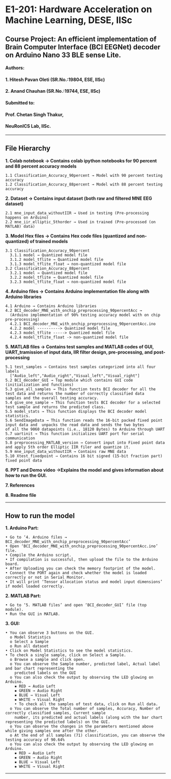 # E1-201: Hardware Acceleration on Machine Learning, DESE, IISc

## Course Project: An efficient implementation of Brain Computer Interface (BCI EEGNet) decoder on Arduino Nano 33 BLE sense Lite.

#### Authors:
####   1. Hitesh Pavan Oleti (SR.No.:19804, ESE, IISc)
####   2. Anand Chauhan (SR.No.:19744, ESE, IISc)
#### Submitted to:
#### Prof. Chetan Singh Thakur,
#### NeuRonICS Lab, IISc.

---


## File Hierarchy
**1. Colab notebook → Contains colab ipython notebooks for 90 percent and 88 percent accuracy models**

    1.1 Classification_Accuracy_90percent → Model with 90 percent testing accuracy
    1.2 Classification_Accuracy_88percent → Model with 88 percent testing accuracy
**2. Dataset → Contains input dataset (both raw and filtered MNE EEG dataset)**

    2.1 mne_input_data_withoutIIR → Used in testing (Pre-processing happens on Arduino)
    2.2 mne_iir_elliptic_5thorder → Used in trained (Pre-processed (on MATLAB) data)
**3. Model Hex files → Contains Hex code files (quantized and non-quantized) of trained models**

    3.1 Classification_Accuracy_90percent
      3.1.1 model → Quantized model file
      3.1.2 model_tflite → Quantized model file
      3.1.3 model_tflite_float → non-quantized model file
    3.2 Classification_Accuracy_88percent
      3.2.1 model → Quantized model file
      3.2.2 model_tflite → Quantized model file
      3.2.3 model_tflite_float → non-quantized model file

**4. Arduino files → Contains Arduino implementation file along with Arduino libraries**

    4.1 Arduino → Contains Arduino libraries  
    4.2 BCI_decoder_MNE_with_onchip_preprocessing_90percentAcc → 
      (Arduino implementation of 90% testing accuracy model with on chip pre-processing)      
      4.2.1 BCI_decoder_MNE_with_onchip_preprocessing_90percentAcc.ino 
      4.2.2 model ----------> Quantized model file    
      4.2.3 model_tflite -----> Quantized model file
      4.2.4 model_tflite_float -> non-quantized model file

**5. MATLAB files → Contains test samples and MATLAB codes of GUI, UART_tramission of input data, IIR filter design, pre-processing, and post-processing**

    5.1 test_samples → Contains test samples categorized into all four labels 
      ["Audio_left","Audio_right","Visual_left","Visual_right"]
    5.2 BCI_decoder_GUI → Top module which contains GUI code (initialization and functions)
    5.3 give_all_samples → This function tests BCI decoder for all the test data and returns the number of correctly classified data 
    samples and the overall testing accuracy. 
    5.4 give_one_sample → This function tests BCI decoder for a selected test sample and returns the predicted class.
    5.5 model_stats → This function displays the BCI decoder model statistics.
    5.6 SendImageData → This function reads the 16-bit packed fixed point input data and  unpacks the read data and sends the two bytes
    of all the 9060 datapoints (i.e., 18120 Bytes) to Arduino through UART
    5.7 uartinit → This function initializes UART port for serial communication
    5.8 preprocessing_MATLAB_version → Convert input into Fixed point data and apply 5th order Elliptic IIR filer and quantize it.
    5.9 mne_input_data_withoutIIR → Contains raw MNE data
    5.10 Xtest_fixedpoint → Contains 16 bit signed (15-bit fraction part) fixed point data 

**6. PPT and Demo video →Explains the model and gives information about how to run the GUI.**

**7. References**

**8. Readme file**

---

## How to run the model

**1. Arduino Part:**

    • Go to ‘4. Arduino files → BCI_decoder_MNE_with_onchip_preprocessing_90percentAcc’
    • Open ‘BCI_decoder_MNE_with_onchip_preprocessing_90percentAcc.ino’ file.
    • Compile the Arduino script. 
    • If compilation is successful, then upload the file to the Arduino board. 
    • After Uploading you can check the memory footprint of the model.
    • Connect the PORT again and check whether the model is loaded correctly or not in Serial Monitor. 
    • It will print ‘Tensor allocation status and model input dimensions’ if model loaded correctly.

**2. MATLAB Part:**

    • Go to ‘5. MATLAB files’ and open ‘BCI_decoder_GUI’ file (top module).
    • Run the GUI in MATLAB.

**3. GUI:**

    • You can observe 3 buttons on the GUI.
      o Model Statistics
      o Select a Sample
      o Run all dataset
    • Click on Model Statistics to see the model statistics.
    • To check a single sample, click on Select a Sample. 
      o Browse a sample and click open.
      o You can observe the Sample number, predicted label, Actual label and bar chart representing the 
        predicted labels on the GUI
      o You can also check the output by observing the LED glowing on Arduino.
        ▪ RED → Audio Left
        ▪ GREEN → Audio Right
        ▪ BLUE → Visual Left
        ▪ WHITE → Visual Right
        • To check all the samples of test data, click on Run all data.
      o You can observe the Total number of samples, Accuracy, Number of correctly classified samples, Current sample 
        number, its predicted and actual labels (along with the bar chart representing the predicted labels) on the GUI.
      o You can observe the changes in the parameters mentioned above while giving samples one after the other.
      o At the end of all samples (71) classification, you can observe the testing accuracy of 90.64%
      o You can also check the output by observing the LED glowing on Arduino.
        ▪ RED → Audio Left
        ▪ GREEN → Audio Right
        ▪ BLUE → Visual Left
        ▪ WHITE → Visual Right

---

